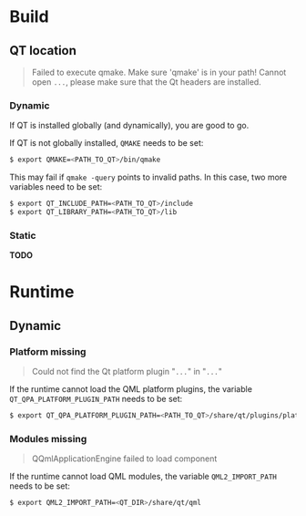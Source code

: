 # Build

## QT location
> Failed to execute qmake. Make sure 'qmake' is in your path!
> Cannot open `...`, please make sure that the Qt headers are installed.

### Dynamic
If QT is installed globally (and dynamically), you are good to go.

If QT is not globally installed, `QMAKE` needs to be set:
```bash
$ export QMAKE=<PATH_TO_QT>/bin/qmake
```

This may fail if `qmake -query` points to invalid paths. In this case, two more variables need to be set:
```bash
$ export QT_INCLUDE_PATH=<PATH_TO_QT>/include
$ export QT_LIBRARY_PATH=<PATH_TO_QT>/lib
```

### Static

**TODO**

# Runtime

## Dynamic

### Platform missing
> Could not find the Qt platform plugin "`...`" in "`...`"

If the runtime cannot load the QML platform plugins, the variable `QT_QPA_PLATFORM_PLUGIN_PATH` needs to be set:
```bash
$ export QT_QPA_PLATFORM_PLUGIN_PATH=<PATH_TO_QT>/share/qt/plugins/platforms
```

### Modules missing
> QQmlApplicationEngine failed to load component

If the runtime cannot load QML modules, the variable `QML2_IMPORT_PATH` needs to be set:
```bash
$ export QML2_IMPORT_PATH=<QT_DIR>/share/qt/qml
```
